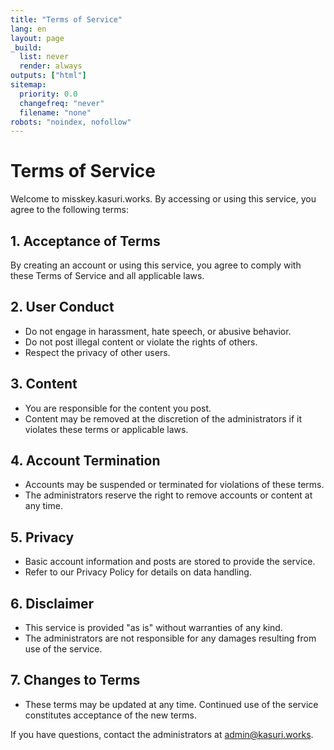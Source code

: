 ```yaml
---
title: "Terms of Service"
lang: en
layout: page
_build:
  list: never
  render: always
outputs: ["html"]
sitemap:
  priority: 0.0
  changefreq: "never"
  filename: "none"
robots: "noindex, nofollow"
---
```


# Terms of Service

Welcome to misskey.kasuri.works. By accessing or using this service, you agree to the following terms:

## 1. Acceptance of Terms

By creating an account or using this service, you agree to comply with these Terms of Service and all applicable laws.

## 2. User Conduct

- Do not engage in harassment, hate speech, or abusive behavior.
- Do not post illegal content or violate the rights of others.
- Respect the privacy of other users.

## 3. Content

- You are responsible for the content you post.
- Content may be removed at the discretion of the administrators if it violates these terms or applicable laws.

## 4. Account Termination

- Accounts may be suspended or terminated for violations of these terms.
- The administrators reserve the right to remove accounts or content at any time.

## 5. Privacy

- Basic account information and posts are stored to provide the service.
- Refer to our Privacy Policy for details on data handling.

## 6. Disclaimer

- This service is provided "as is" without warranties of any kind.
- The administrators are not responsible for any damages resulting from use of the service.

## 7. Changes to Terms

- These terms may be updated at any time. Continued use of the service constitutes acceptance of the new terms.

If you have questions, contact the administrators at admin@kasuri.works.

